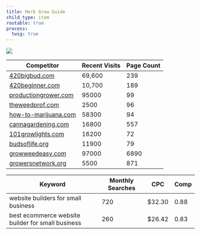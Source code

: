 ```yaml
---
title: Herb Grow Guide
child_type: item
routable: true
process:
  twig: true
---
```


<img class="logo" src="{{ theme_url }}/img/logo/herbgrowguide.png">

| Competitor                         | Recent Visits | Page Count |
| ---------------------------------- | ------------- | -----------|
| <a target="_blank" href="https://420bigbud.com">420bigbud.com</a>|69,600|239| 
| <a target="_blank" href="https://420beginner.com">420beginner.com</a>|10,700|189| 
| <a target="_blank" href="https://productiongrower.com">productiongrower.com</a>|95000|99| 
| <a target="_blank" href="https://theweedprof.com">theweedprof.com</a>|2500|96| 
| <a target="_blank" href="https://how-to-marijuana.com">how-to-marijuana.com</a>|58300|94| 
| <a target="_blank" href="https://cannagardening.com">cannagardening.com</a>|16800|557| 
| <a target="_blank" href="https://101growlights.com">101growlights.com</a>|16200|72| 
| <a target="_blank" href="https://budsoflife.org">budsoflife.org</a>|11900|79| 
| <a target="_blank" href="https://growweedeasy.com">growweedeasy.com</a>|97000|6890| 
| <a target="_blank" href="https://growersnetwork.org">growersnetwork.org</a>|5500|871| 

| Keyword                                                                  | Monthly Searches | CPC | Comp |
|--------------------------------------------------------------------------|------------------|-----| -----|
| website builders for small business                                      | 720 | $32.30 | 0.88  |
| best ecommerce website builder for small business                        | 260 | $26.42 | 0.83 |
